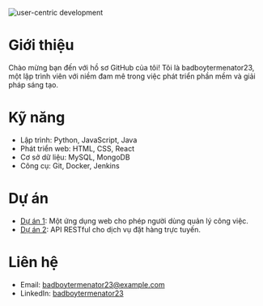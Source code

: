 ![user-centric development](https://media3.giphy.com/media/v1.Y2lkPTdiYzJhNDkwbnZoazVqMXlrOXJrYXo2bmo4NHRuMTFsNG12dnczbHpqZnBobGJycSZlcD12MV9naWZzX3NlYXJjaCZjdD1n/jUKldPpZHZClbMwA7R/giphy.gif)

# Giới thiệu
Chào mừng bạn đến với hồ sơ GitHub của tôi! Tôi là badboytermenator23, một lập trình viên với niềm đam mê trong việc phát triển phần mềm và giải pháp sáng tạo.

# Kỹ năng
- Lập trình: Python, JavaScript, Java
- Phát triển web: HTML, CSS, React
- Cơ sở dữ liệu: MySQL, MongoDB
- Công cụ: Git, Docker, Jenkins

# Dự án
- [Dự án 1](https://github.com/badboytermenator23/project1): Một ứng dụng web cho phép người dùng quản lý công việc.
- [Dự án 2](https://github.com/badboytermenator23/project2): API RESTful cho dịch vụ đặt hàng trực tuyến.

# Liên hệ
- Email: badboytermenator23@example.com
- LinkedIn: [badboytermenator23](https://www.linkedin.com/in/badboytermenator23)
